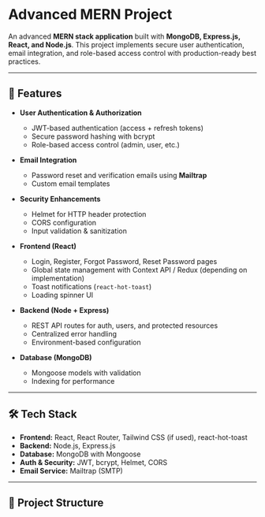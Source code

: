 # Advanced MERN Project

An advanced **MERN stack application** built with **MongoDB, Express.js, React, and Node.js**. This project implements secure user authentication, email integration, and role-based access control with production-ready best practices.

---

## 🚀 Features
- **User Authentication & Authorization**
  - JWT-based authentication (access + refresh tokens)
  - Secure password hashing with bcrypt
  - Role-based access control (admin, user, etc.)

- **Email Integration**
  - Password reset and verification emails using **Mailtrap**
  - Custom email templates

- **Security Enhancements**
  - Helmet for HTTP header protection
  - CORS configuration
  - Input validation & sanitization

- **Frontend (React)**
  - Login, Register, Forgot Password, Reset Password pages
  - Global state management with Context API / Redux (depending on implementation)
  - Toast notifications (`react-hot-toast`)
  - Loading spinner UI

- **Backend (Node + Express)**
  - REST API routes for auth, users, and protected resources
  - Centralized error handling
  - Environment-based configuration

- **Database (MongoDB)**
  - Mongoose models with validation
  - Indexing for performance

---

## 🛠️ Tech Stack
- **Frontend:** React, React Router, Tailwind CSS (if used), react-hot-toast  
- **Backend:** Node.js, Express.js  
- **Database:** MongoDB with Mongoose  
- **Auth & Security:** JWT, bcrypt, Helmet, CORS  
- **Email Service:** Mailtrap (SMTP)  

---

## 📂 Project Structure
